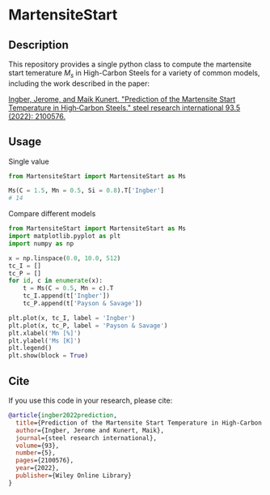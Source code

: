 # MartensiteStart
## Description
This repository provides a single python class to compute the martensite start temerature *M<sub>s</sub>* in High-Carbon Steels for a variety of common models, including the work described in the paper:

[Ingber, Jerome, and Maik Kunert. "Prediction of the Martensite Start Temperature in High‐Carbon Steels." steel research international 93.5 (2022): 2100576.](https://onlinelibrary.wiley.com/doi/full/10.1002/srin.202100576)

## Usage
Single value
```python
from MartensiteStart import MartensiteStart as Ms

Ms(C = 1.5, Mn = 0.5, Si = 0.8).T['Ingber']
# 14
```
Compare different models
```python
from MartensiteStart import MartensiteStart as Ms
import matplotlib.pyplot as plt
import numpy as np

x = np.linspace(0.0, 10.0, 512)
tc_I = []
tc_P = []
for id, c in enumerate(x):
    t = Ms(C = 0.5, Mn = c).T
    tc_I.append(t['Ingber'])
    tc_P.append(t['Payson & Savage'])

plt.plot(x, tc_I, label = 'Ingber')
plt.plot(x, tc_P, label = 'Payson & Savage')
plt.xlabel('Mn [%]')
plt.ylabel('Ms [K]')
plt.legend()
plt.show(block = True)
```


## Cite

If you use this code in your research, please cite:
```bibtex
@article{ingber2022prediction,
  title={Prediction of the Martensite Start Temperature in High-Carbon Steels},
  author={Ingber, Jerome and Kunert, Maik},
  journal={steel research international},
  volume={93},
  number={5},
  pages={2100576},
  year={2022},
  publisher={Wiley Online Library}
}
```